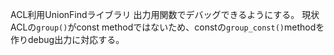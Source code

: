 ACL利用UnionFindライブラリ
出力用関数でデバッグできるようにする。
現状ACLの`group()`がconst methodではないため、constの`group_const()`methodを作りdebug出力に対応する。
